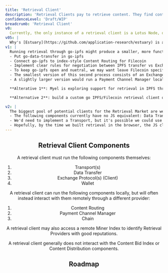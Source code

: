 ```yaml
---
title: 'Retrieval Client'
description: 'Retrieval Clients pay to retrieve content. They find content through the a Marketplace Provider, and initiate Data Transfer through an Exchange Protocol to retrieve data from a Retrieval Provider/Miner. For paid retrievals, a Retrieval Client must have a Wallet and a connection to either a local or a remote instance of the Filecoin Chain'
confidenceLevel: 'Draft/WIP'
breadcrumb: 'Retrieval Client'
v0: 
  Currently, the only instance of a retrieval client is a Lotus Node, or a Lotus Lite Node combined with a Lotus Gateway. This makes for a very high bar to entry. Running a full Lotus Node is often impossible even on a powerful computer, and even running Lotus Lite you're cut off from much of the IPFS stack unless you also run PowerGate.
v05: |
  Why's [Estuary](https://github.com/application-research/estuary) is a prototype instance of a retrieval client taken out of the Lotus stack. It will be interesting to see where this heads in the future
v1: |
  Running retrieval through go-ipfs might produce a smaller, more functional retrieval client. To do this we would:
  - Put go-data-transfer in go-ipfs
  - Connect go-ipfs to index-style Content Routing for Filecoin
  - Implement clear rules for negotiation between IPFS transfer vs Exchange based paid retrieval. Figure out how if at all IPFS will interface with a Miner Index to determine the most reputable miners to pull from.
  - To keep go-ipfs open and nuetral, we may want leave Filecoin specific exchange out of the go-ipfs binary. Instead, we could allow IPFS to communicate with any Exchange Client running locally but not in the same process (enabling potentially non-Filecoin paid retrievals)
  - The smallest version of this second process consists of an Exchange Client and a Wallet, talking to a remote Payment Provider, if such a provider exists.
  - A slightly larger version would run a Payment Channel Manager locally but talk to a remote Chain

  **Alterative 1**: Myel is exploring support for retrieval in IPFS through a plugin that runs Data Transfer and a custom Exchange/Content Routing protocol to turn IPFS nodes into both Retrieval Clients and Retrieval Providers

  **Alternative 2**: build a custom go IPFS/Filecoin retrieval client outside of go-ipfs. A single process IPFS/Filecoin node build from the group up might prove lighter and more nimble than trying to build on top of go-IPFS.

v2: |
  The biggest pool of potential clients for the Retrieval Market are web browsers. To get retrieval running in the browser however, we must first convert several parts of the Filecoin stack currently in Go to javascript (or Web Assembly):
  - The following components currently have no JS equivalent: Data Transfer, Exchange, and a Wallet.
  - We'd need to implement a Transport, but it's possible we could use STP, an in development version of Transport based on HTTP, that might be easier to implement in Javascript
  - Hopefully, by the time we built retrieval in the browser, the JS client could talk to Payment Providers and MarketPlace Providers to access the remaining components remotely
---
```


<Header />

## Retrieval Client Components

A retrieval client must run the following components themselves:

1. Transport(s)
2. Data Transfer
3. Exchange Protocol(s) (Client)
4. Wallet

A retrieval client can run the following components locally, but will often instead interact with them remotely through a different provider:
1. Content Routing
2. Payment Channel Manager
3. Chain

A retrieval client may also access a remote Miner Index to identify Retrieval Providers with good reputations.

A retrieval client generally does not interact with the Content Bid Index or Content Distribution components.

## Roadmap

<RoadMapPage />
